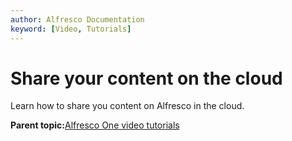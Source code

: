 ```yaml
---
author: Alfresco Documentation
keyword: [Video, Tutorials]
---
```


# Share your content on the cloud

Learn how to share you content on Alfresco in the cloud.

  

**Parent topic:**[Alfresco One video tutorials](../topics/alfresco-video-tutorials.md)

